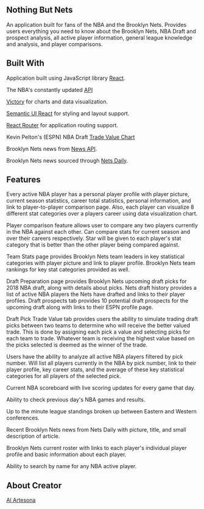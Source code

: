 ## Nothing But Nets
An application built for fans of the NBA and the Brooklyn Nets. Provides users everything you need to know about the Brooklyn Nets, NBA Draft and prospect analysis, all active player information, general league knowledge and analysis, and player comparisons.


## Built With

Application built using JavaScript library [React](https://reactjs.org/).

The NBA's constantly updated [API](http://data.nba.net/10s/prod/v1/today.json)

[Victory](http://formidable.com/open-source/victory/) for charts and data visualization.

[Semantic UI React](https://react.semantic-ui.com/introduction) for styling and layout support.

[React Router](https://reacttraining.com/react-router/web/guides/philosophy) for application routing support.

Kevin Pelton's (ESPN) NBA Draft [Trade Value Chart](http://www.espn.com/nba/insider/story/_/id/19658707/how-much-more-valuable-no-1-pick-trading-2018-nba-draft)

Brooklyn Nets news from [News API](https://newsapi.org/).

Brooklyn Nets news sourced through [Nets Daily](https://www.netsdaily.com/).


## Features

Every active NBA player has a personal player profile with player picture, current season statistics, career total statistics, personal information, and link to player-to-player comparison page. Also, each player can visualize 8 different stat categories over a players career using data visualization chart.

Player comparison feature allows user to compare any two players currently in the NBA against each other. Can compare stats for current season and over their careers respectively. Star will be given to each player's stat category that is better than the other player being compared against.

Team Stats page provides Brooklyn Nets team leaders in key statistical categories with player picture and link to player profile. Brooklyn Nets team rankings for key stat categories provided as well.

Draft Preparation page provides Brooklyn Nets upcoming draft picks for 2018 NBA draft, along with details about picks. Nets draft history provides a list of active NBA players the Nets have drafted and links to their player profiles. Draft prospects tab provides 10 potential draft prospects for the upcoming draft along with links to their ESPN profile page.

Draft Pick Trade Value tab provides users the ability to simulate trading draft picks between two teams to determine who will receive the better valued trade. This is done by assigning each pick a value and selecting picks for each team to trade. Whatever team is receiving the highest value based on the picks selected is deemed as the winner of the trade.

Users have the ability to analyze all active NBA players filtered by pick number. Will list all players currently in the NBA by pick number, link to their player profile, key career stats, and the average of these key statistical categories for all players of the selected pick.

Current NBA scoreboard with live scoring updates for every game that day.

Ability to check previous day's NBA games and results.

Up to the minute league standings broken up between Eastern and Western conferences.

Recent Brooklyn Nets news from Nets Daily with picture, title, and small description of article.

Brooklyn Nets current roster with links to each player's individual player profile and basic information about each player.

Ability to search by name for any NBA active player. 


## About Creator

[Al Artesona](https://www.linkedin.com/in/al-artesona-744757142/)
